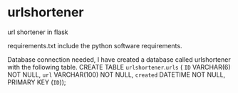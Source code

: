 # urlshortener
url shortener in flask

requirements.txt include the python software requirements.

Database connection needed, I have created a database called urlshortener with the following table.
CREATE TABLE `urlshortener`.`urls` (
  `ID` VARCHAR(6) NOT NULL,
  `url` VARCHAR(100) NOT NULL,
  `created` DATETIME NOT NULL,
  PRIMARY KEY (`ID`));


